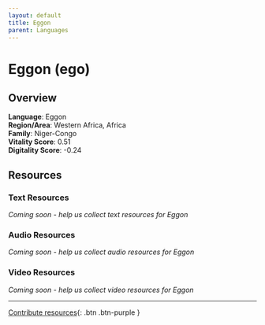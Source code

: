 ```yaml
---
layout: default
title: Eggon
parent: Languages
---
```


# Eggon (ego)

## Overview

**Language**: Eggon  
**Region/Area**: Western Africa, Africa  
**Family**: Niger-Congo  
**Vitality Score**: 0.51  
**Digitality Score**: -0.24  

## Resources

### Text Resources
*Coming soon - help us collect text resources for Eggon*

### Audio Resources
*Coming soon - help us collect audio resources for Eggon*

### Video Resources
*Coming soon - help us collect video resources for Eggon*

---

[Contribute resources](https://fairtrain.github.io/){: .btn .btn-purple }

